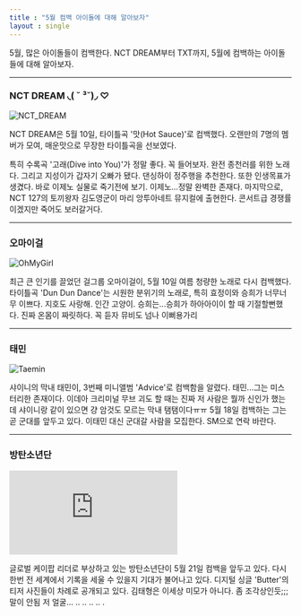 ```yaml
---
title : "5월 컴백 아이돌에 대해 알아보자"
layout : single
---
```


5월, 많은 아이돌들이 컴백한다. NCT DREAM부터 TXT까지, 5월에 컴백하는 아이돌들에 대해 알아보자.

---

### NCT DREAM ◟( ˘ ³˘)◞ ♡
![NCT_DREAM][Hot_Sauce]

[Hot_Sauce]: http://www.slist.kr/news/photo/202104/246959_413404_615.jpg

NCT DREAM은 5월 10일, 타이틀곡 '맛(Hot Sauce)'로 컴백했다. 
오랜만의 7명의 멤버가 모여, 매운맛으로 무장한 타이틀곡을 선보였다. 

특히 수록곡 '고래(Dive into You)'가 정말 좋다. 꼭 들어보자. 완전 종천러를 위한 노래다.
그리고 지성이가 갑자기 오빠가 됐다. 댄싱하이 정주행을 추천한다.
또한 인생목표가 생겼다. 바로 이제노 실물로 죽기전에 보기. 이제노...정말 완벽한 존재다.
마지막으로, NCT 127의 토끼왕자 김도영군이 마리 앙투아네트 뮤지컬에 출현한다. 콘서트급 경쟁률이겠지만 죽어도 보러갈거다. 

---

### 오마이걸
![OhMyGirl][dun_dun_dance]

[dun_dun_dance]: https://cdn.mhnse.com/news/photo/202105/74717_47573_434.jpg

최근 큰 인기를 끌었던 걸그룹 오마이걸이, 5월 10일 여름 청량한 노래로 다시 컴백했다. 
타이틀곡 'Dun Dun Dance'는 시원한 분위기의 노래로, 특히 효정이와 승희가 너무너무 이쁘다. 
지호도 사랑해. 인간 고양이.
승희는...승희가 하아아이이 할 때 기절할뻔했다. 진짜 온몸이 짜릿하다. 꼭 듣자 뮤비도 넘나 이뻐용가리

---

### 태민
![Taemin][advice]

[advice]: http://file.osen.co.kr/article/2021/05/14/202105141149775283_609de679e9f36.jpg

샤이니의 막내 태민이, 3번째 미니앨범 'Advice'로 컴백함을 알렸다.
태민...그는 미스터리한 존재이다. 이데아 크리미널 무브 괴도 할 때는 진짜 저 사람은 뭘까 신인가 했는데 샤이니랑 같이 있으면 걍 암것도 모르는 막내 탬탬이다ㅠㅠ 
5월 18일 컴백하는 그는 곧 군대를 앞두고 있다. 이태민 대신 군대갈 사람을 모집한다. SM으로 연락 바란다.

---

### 방탄소년단
![BTS][Butter]

[Butter]: https://img-s-msn-com.akamaized.net/tenant/amp/entityid/BB1gy3JU.img?h=315&w=600&m=6&q=60&o=t&l=f&f=jpg&x=241&y=380

글로벌 케이팝 리더로 부상하고 있는 방탄소년단이 5월 21일 컴백을 앞두고 있다. 
다시 한번 전 세계에서 기록을 세울 수 있을지 기대가 불어나고 있다. 
디지털 싱글 'Butter'의 티저 사진들이 차례로 공개되고 있다. 
김태형은 이세상 미모가 아니다. 좀 조각상인듯;;;말이 안됨 저 얼굴... .. .. .. .. .

